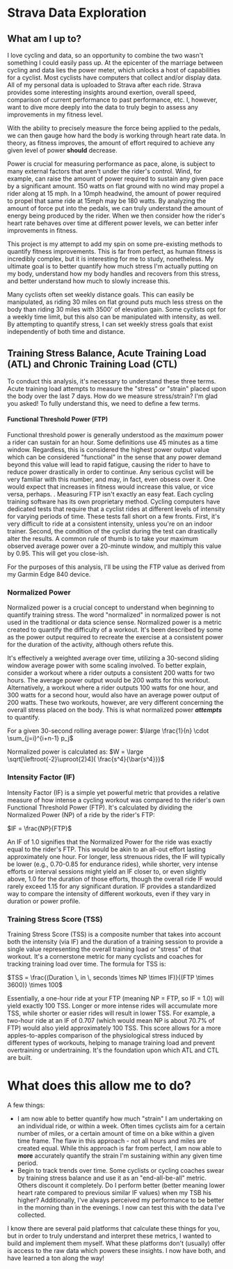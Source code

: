 # Strava Data Exploration

## What am I up to?

I love cycling and data, so an opportunity to combine the two wasn't something I could easily pass up.
At the epicenter of the marriage between cycling and data lies the power meter, which unlocks a host of capabilities
for a cyclist.
Most cyclists have computers that collect and/or display data.
All of my personal data is uploaded
to Strava after each ride.
Strava provides some interesting insights around exertion, overall speed, comparison of current performance to past
performance, etc.  I, however, want to dive more deeply into the data to truly begin to assess any improvements
in my fitness level.

With the ability to precisely measure the force being applied to the pedals, we can then gauge
how hard the body is working through heart rate data.
In theory, as fitness improves, the amount of effort required to achieve any given level of power **should** decrease.

Power is crucial for measuring performance as pace, alone, is subject to many external factors that aren't under the rider's control.
Wind, for example, can raise the amount of power required to sustain any given pace by a significant amount.  150 watts on flat ground with no wind may
propel a rider along at 15 mph.  In a 10mph headwind, the amount of power required to propel that same ride at 15mph may be 180 watts.  By
analyzing the amount of force put into the pedals, we can truly understand the amount of energy being produced by the rider. When we then consider how the rider's
heart rate behaves over time at different power levels, we can better infer improvements in fitness.

This project is my attempt to add my spin on some pre-existing methods to quantify fitness improvements.
This is far from perfect, as human fitness is incredibly complex, but it is interesting for me to study, nonetheless.  My ultimate goal
is to better quantify how much stress I'm actually putting on my body, understand how my body handles and recovers from this stress, and better
understand how much to slowly increase this.  

Many cyclists often set weekly distance goals.  This can easily be manipulated, as riding 30 miles on flat ground puts much less stress on the body 
than riding 30 miles with 3500' of elevation gain.  Some cyclists opt for a weekly time limit, but this also can be manipulated with intensity, as well.
By attempting to quantify stress, I can set weekly stress goals that exist independently of both time and distance. 

## Training Stress Balance, Acute Training Load (ATL) and Chronic Training Load (CTL)

To conduct this analysis, it's necessary to understand these three terms.  Acute training load attempts to measure the "stress" or "strain" placed upon
the body over the last 7 days.  How do we measure stress/strain?  I'm glad you asked!  To fully understand this, we need to define a few terms.

#### Functional Threshold Power (FTP)

Functional threshold power is generally understood as the *maximum* power a rider can sustain for an hour.  Some definitions use 45 minutes as a time window.
Regardless, this is considered the highest power output value which can be considered "functional" in the sense that any power demand beyond this value will lead
to rapid fatigue, causing the rider to have to reduce power drastically in order to continue.  Any serious cyclist will be very familiar with this number, and
may, in fact, even obsess over it.  One would expect that increases in fitness would increase this value, or vice versa, perhaps.
. 
Measuring FTP isn't exactly an easy feat.  Each cycling training software has its own proprietary method.  Cycling computers have dedicated tests 
that require that a cyclist rides at different levels of intensity for varying periods of time.  These tests fall short on a few fronts.
First, it's very difficult to ride at a consistent intensity, unless you're on an indoor trainer.  Second, the condition of the cyclist
during the test can drastically alter the results.  A common rule of thumb is to take your maximum observed average power over a 20-minute
window, and multiply this value by 0.95.  This will get you close-ish.

For the purposes of this analysis, I'll be using the FTP value as derived from my Garmin Edge 840 device.


### Normalized Power

Normalized power is a crucial concept to understand when beginning to quantify training stress.  The word "normalized" in normalized power is not used in the
traditional or data science sense.  Normalized power is a metric created to quantify the difficulty of a workout. It's been described by some
as the power output required to recreate the exercise at a consistent power for the duration of the activity, although others refute this.

It's effectively a weighted average over time, utilizing a 30-second sliding window average power with some scaling involved.  To better explain, consider
a workout where a rider outputs a consistent 200 watts for two hours.  The average power output would be 200 watts for this workout.  Alternatively, a 
workout where a rider outputs 100 watts for one hour, and 300 watts for a second hour, would also have an average power output of 200 watts.  These two
workouts, however, are very different concerning the overall stress placed on the body.  This is what normalized power ***attempts*** to quantify.

For a given 30-second rolling average power:
$\large \frac{1}{n} \cdot \sum_{j=i}^{i+n-1} p_j$

Normalized power is calculated as:
$W = \large \sqrt[\leftroot{-2}\uproot{2}4]{ \frac{s^4}{\bar{s^4}}}\$

### Intensity Factor (IF)
Intensity Factor (IF) is a simple yet powerful metric that provides a relative measure of how intense a cycling workout was compared to the rider's own Functional Threshold Power (FTP). 
It's calculated by dividing the Normalized Power (NP) of a ride by the rider's FTP:

$IF = \frac{NP}{FTP}$

An IF of 1.0 signifies that the Normalized Power for the ride was exactly equal to the rider's FTP. This would be akin to an all-out effort lasting approximately one hour. For longer, less strenuous rides, the IF will typically be lower (e.g., 0.70-0.85 for endurance rides), while shorter, very intense efforts or interval sessions might yield an IF closer to, or even slightly above, 1.0 for the duration of those efforts, though the overall ride IF would rarely exceed 1.15 for any significant duration. IF provides a standardized way to compare the intensity of different workouts, even if they vary in duration or power profile.

### Training Stress Score (TSS)
Training Stress Score (TSS) is a composite number that takes into account both the intensity (via IF) and the duration of a training session to provide a single value representing the overall training load or "stress" of that workout. It's a cornerstone metric for many cyclists and coaches for tracking training load over time. The formula for TSS is:

$TSS = \frac{(Duration \, in \, seconds \times NP \times IF)}{(FTP \times 3600)} \times 100$

Essentially, a one-hour ride at your FTP (meaning NP = FTP, so IF = 1.0) will yield exactly 100 TSS. Longer or more intense rides will accumulate more TSS, 
while shorter or easier rides will result in lower TSS. 
For example, a two-hour ride at an IF of 0.707 (which would mean NP is about 70.7% of FTP) would also yield approximately 100 TSS. 
This score allows for a more apples-to-apples comparison of the physiological stress induced by different types of workouts, helping to manage training load and prevent overtraining or undertraining. 
It's the foundation upon which ATL and CTL are built.

# What does this allow me to do?

A few things:
 - I am now able to better quantify how much "strain" I am undertaking on an individual ride, or within a week.  Often
times cyclists aim for a certain number of miles, or a certain amount of time on a bike within a given time frame.
The flaw in this approach - not all hours and miles are created equal.  While this approach is far from perfect,
I am now able to **more** accurately quantify the strain I'm sustaining within any given time period.  
- Begin to track trends over time.  Some cyclists or cycling coaches swear by training stress balance and use it
as an "end-all-be-all" metric.  Others discount it completely.  Do I perform better (better meaning lower heart rate
compared to previous similar IF values) when my TSB his higher?  Additionally, I've always perceived my performance
to be better in the morning than in the evenings.  I now can test this with the data I've collected.

I know there are several paid platforms that calculate these things for you, but in order to truly understand 
and interpret these metrics, I wanted to build and implement them myself.  What these platforms don't (usually) offer
is access to the raw data which powers these insights.  I now have both, and have learned a ton along the way!